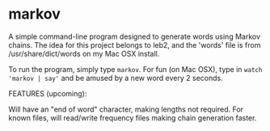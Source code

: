 markov
======

A simple command-line program designed to generate words using Markov chains.
The idea for this project belongs to leb2, and the 'words' file is from /usr/share/dict/words on my Mac OSX install.

To run the program, simply type `markov`. For fun (on Mac OSX), type in `watch 'markov | say'` and be amused by a new word every 2 seconds.

FEATURES (upcoming):

Will have an "end of word" character, making lengths not required.
For known files, will read/write frequency files making chain generation faster.
